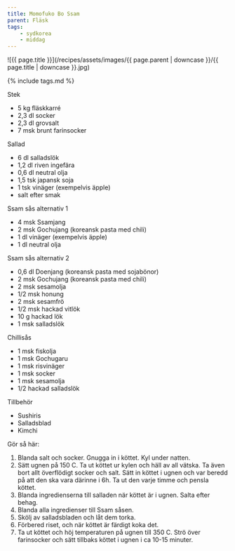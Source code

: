 ```yaml
---
title: Momofuko Bo Ssam
parent: Fläsk
tags:
    - sydkorea
    - middag
---
```

![{{ page.title }}](/recipes/assets/images/{{ page.parent | downcase }}/{{ page.title | downcase }}.jpg)

{% include tags.md %}

Stek

- 5 kg fläskkarré
- 2,3 dl socker
- 2,3 dl grovsalt
- 7 msk brunt farinsocker

Sallad

- 6 dl salladslök
- 1,2 dl riven ingefära
- 0,6 dl neutral olja
- 1,5 tsk japansk soja
- 1 tsk vinäger (exempelvis äpple)
- salt efter smak

Ssam sås alternativ 1

- 4 msk Ssamjang
- 2 msk Gochujang (koreansk pasta med chili)
- 1 dl vinäger (exempelvis äpple)
- 1 dl neutral olja

Ssam sås alternativ 2

- 0,6 dl Doenjang (koreansk pasta med sojabönor)
- 2 msk Gochujang (koreansk pasta med chili)
- 2 msk sesamolja
- 1/2 msk honung
- 2 msk sesamfrö
- 1/2 msk hackad vitlök
- 10 g hackad lök
- 1 msk salladslök

Chillisås

- 1 msk fiskolja
- 1 msk Gochugaru
- 1 msk risvinäger
- 1 msk socker
- 1 msk sesamolja
- 1/2 hackad salladslök

Tillbehör

- Sushiris
- Salladsblad
- Kimchi

Gör så här:

1. Blanda salt och socker. Gnugga in i köttet. Kyl under natten.
2. Sätt ugnen på 150 C. Ta ut köttet ur kylen och häll av all vätska. Ta även bort allt överflödigt socker och salt. Sätt in köttet i ugnen och var beredd på att den ska vara därinne i 6h. Ta ut den varje timme och pensla köttet.
3. Blanda ingredienserna till salladen när köttet är i ugnen. Salta efter behag.
4. Blanda alla ingredienser till Ssam såsen.
5. Skölj av salladsbladen och låt dem torka.
6. Förbered riset, och när köttet är färdigt koka det.
7. Ta ut köttet och höj temperaturen på ugnen till 350 C. Strö över farinsocker och sätt tillbaks köttet i ugnen i ca 10-15 minuter.
